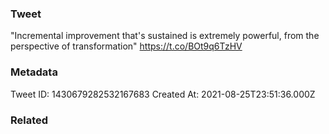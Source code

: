 ### Tweet
"Incremental improvement that's sustained is extremely powerful, from the perspective of transformation" https://t.co/BOt9q6TzHV

### Metadata
Tweet ID: 1430679282532167683
Created At: 2021-08-25T23:51:36.000Z

### Related


